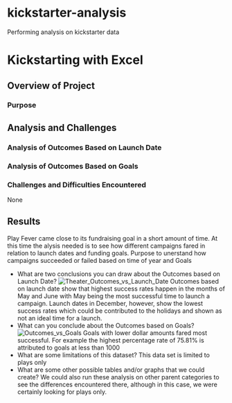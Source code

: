 # kickstarter-analysis
Performing analysis on kickstarter data

# Kickstarting with Excel

## Overview of Project
 
### Purpose

## Analysis and Challenges

### Analysis of Outcomes Based on Launch Date

### Analysis of Outcomes Based on Goals

### Challenges and Difficulties Encountered
None
## Results
Play Fever came close to its fundraising goal in a short amount of time. At this time the alysis needed is to see how different campaigns fared in relation to launch dates and funding goals.
Purpose to unerstand how campaigns succeeded or failed based on time of year and Goals
- What are two conclusions you can draw about the Outcomes based on Launch Date?
![Theater_Outcomes_vs_Launch_Date](path/to/image_name.png)
Outcomes based on launch date show that highest success rates happen in the months of May and June with May being the most successful time to launch a campaign.  Launch dates in December, however, show the lowest success rates which could be contributed to the holidays and shown as not an ideal time for a launch.
- What can you conclude about the Outcomes based on Goals?
![Outcomes_vs_Goals](path/to/image_name.png)
Goals with lower dollar amounts fared most successful.  For example the highest percentage rate of 75.81% is attributed to goals at less than 1000
- What are some limitations of this dataset?
This data set is limited to plays only
- What are some other possible tables and/or graphs that we could create?
We could also run these analysis on other parent categories to see the differences encountered there, although in this case, we were certainly looking for plays only.
